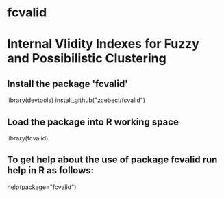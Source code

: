 # fcvalid
# Internal Vlidity Indexes for Fuzzy and Possibilistic Clustering

## Install the package 'fcvalid'

library(devtools)
install_github("zcebeci/fcvalid")

## Load the package into R working space
library(fcvalid)

## To get help about the use of package fcvalid run help in R as follows:
help(package="fcvalid")

